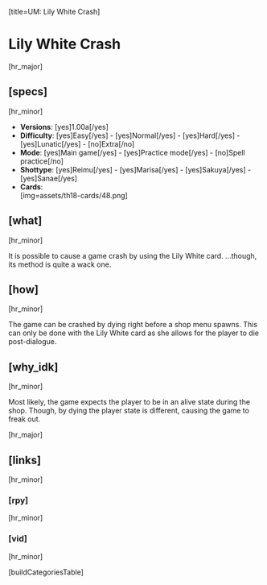 [title=UM: Lily White Crash]
# Lily White Crash
[hr_major]

## [specs]
[hr_minor]

* **Versions**: [yes]1.00a[/yes]
* **Difficulty**: [yes]Easy[/yes] - [yes]Normal[/yes] - [yes]Hard[/yes] - [yes]Lunatic[/yes] - [no]Extra[/no]
* **Mode**: [yes]Main game[/yes] - [yes]Practice mode[/yes] - [no]Spell practice[/no]
* **Shottype**: [yes]Reimu[/yes] - [yes]Marisa[/yes] - [yes]Sakuya[/yes] - [yes]Sanae[/yes]
* **Cards**:  
[img=assets/th18-cards/48.png]

## [what]
[hr_minor]

It is possible to cause a game crash by using the Lily White card.
...though, its method is quite a wack one.

## [how]
[hr_minor]

The game can be crashed by dying right before a shop menu spawns. This can only be done with the Lily White card as she allows for the player to die post-dialogue.

## [why_idk]
[hr_minor]

Most likely, the game expects the player to be in an alive state during the shop. Though, by dying the player state is different, causing the game to freak out.  


[hr_major]
## [links]
[hr_minor]
### [rpy]
[hr_minor]
### [vid]
[hr_minor]

[buildCategoriesTable]